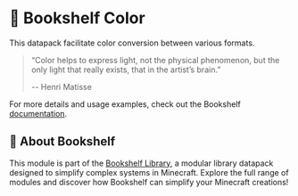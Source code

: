 # 🎨 Bookshelf Color

This datapack facilitate color conversion between various formats.

> “Color helps to express light, not the physical phenomenon, but the only light that really exists, that in the artist’s brain.”
>
> -- Henri Matisse

For more details and usage examples, check out the Bookshelf [documentation](https://docs.mcbookshelf.dev/en/latest/modules/color.html).


## 📖 About Bookshelf

This module is part of the [Bookshelf Library](https://docs.mcbookshelf.dev/en/latest/index.html), a modular library datapack designed to simplify complex systems in Minecraft. Explore the full range of modules and discover how Bookshelf can simplify your Minecraft creations!
